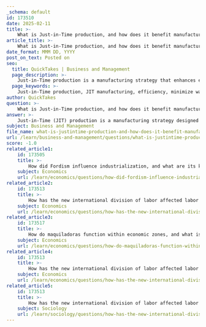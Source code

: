```yaml
---
_schema: default
id: 173510
date: 2025-02-11
title: >-
    What is Just-in-Time production, and how does it benefit manufacturers?
article_title: >-
    What is Just-in-Time production, and how does it benefit manufacturers?
date_format: MMM DD, YYYY
post_on_text: Posted on
seo:
  title: QuickTakes | Business and Management
  page_description: >-
    Just-in-Time production is a manufacturing strategy that enhances efficiency by producing goods only as needed, reducing inventory costs and improving responsiveness to consumer demand.
  page_keywords: >-
    Just-in-Time production, JIT manufacturing, efficiency, minimize waste, inventory costs, supplier relationships, logistics, production strategy, automotive industry, Toyota, quality control, flexibility, consumer demand
author: QuickTakes
question: >-
    What is Just-in-Time production, and how does it benefit manufacturers?
answer: >-
    Just-in-Time (JIT) production is a manufacturing strategy designed to enhance efficiency and minimize waste by producing goods only as they are needed. This approach significantly reduces inventory costs, allowing manufacturers to respond swiftly to fluctuations in consumer demand. JIT relies heavily on strong relationships with suppliers and efficient logistics to ensure that materials arrive precisely when they are required in the production process.\n\n### Key Benefits of Just-in-Time Production:\n\n1. **Reduced Inventory Costs**: By minimizing the amount of inventory held, companies can lower storage costs and reduce the risk of obsolescence or spoilage of goods.\n\n2. **Increased Efficiency**: JIT encourages streamlined production processes, which can lead to faster turnaround times and improved overall productivity.\n\n3. **Enhanced Flexibility**: Manufacturers can quickly adapt to changes in consumer preferences or market conditions, allowing for a more responsive production system.\n\n4. **Improved Quality Control**: With less inventory on hand, companies can focus on quality at each stage of production, leading to fewer defects and higher customer satisfaction.\n\n5. **Stronger Supplier Relationships**: JIT necessitates close collaboration with suppliers, fostering partnerships that can lead to better communication and reliability in the supply chain.\n\n### Example in Practice:\nA notable example of JIT production can be found in the automotive industry, particularly with manufacturers like Toyota. They have successfully implemented JIT strategies to streamline their production processes, ensuring that parts are delivered just in time for assembly, thus minimizing waste and maximizing efficiency.\n\nIn summary, Just-in-Time production is a pivotal strategy in modern manufacturing that not only reduces costs but also enhances the ability of companies to meet consumer demands effectively.
subject: Business and Management
file_name: what-is-justintime-production-and-how-does-it-benefit-manufacturers.md
url: /learn/business-and-management/questions/what-is-justintime-production-and-how-does-it-benefit-manufacturers
score: -1.0
related_article1:
    id: 173505
    title: >-
        How did Fordism influence industrialization, and what are its key characteristics?
    subject: Economics
    url: /learn/economics/questions/how-did-fordism-influence-industrialization-and-what-are-its-key-characteristics
related_article2:
    id: 173513
    title: >-
        How has the new international division of labor affected labor market structures?
    subject: Economics
    url: /learn/economics/questions/how-has-the-new-international-division-of-labor-affected-labor-market-structures
related_article3:
    id: 173517
    title: >-
        How do maquiladoras function within economic zones, and what is their purpose?
    subject: Economics
    url: /learn/economics/questions/how-do-maquiladoras-function-within-economic-zones-and-what-is-their-purpose
related_article4:
    id: 173513
    title: >-
        How has the new international division of labor affected labor market structures?
    subject: Economics
    url: /learn/economics/questions/how-has-the-new-international-division-of-labor-affected-labor-market-structures
related_article5:
    id: 173513
    title: >-
        How has the new international division of labor affected labor market structures?
    subject: Sociology
    url: /learn/sociology/questions/how-has-the-new-international-division-of-labor-affected-labor-market-structures
---
```


&nbsp;